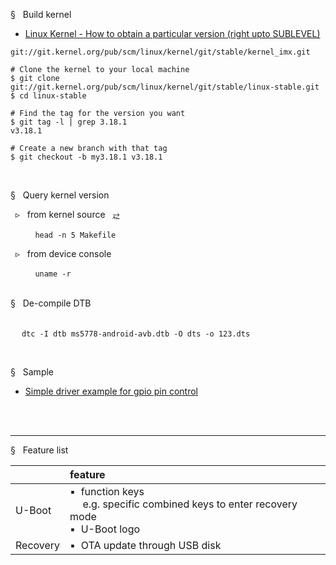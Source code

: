 § &nbsp; Build kernel

- [Linux Kernel - How to obtain a particular version (right upto SUBLEVEL)](https://stackoverflow.com/questions/28136815/linux-kernel-how-to-obtain-a-particular-version-right-upto-sublevel)


```
git://git.kernel.org/pub/scm/linux/kernel/git/stable/kernel_imx.git
```

```
# Clone the kernel to your local machine
$ git clone git://git.kernel.org/pub/scm/linux/kernel/git/stable/linux-stable.git
$ cd linux-stable

# Find the tag for the version you want
$ git tag -l | grep 3.18.1
v3.18.1

# Create a new branch with that tag
$ git checkout -b my3.18.1 v3.18.1
```

</br>

§ &nbsp; Query kernel version

 &nbsp; ▹  &nbsp;  from kernel source &nbsp; [⥂](https://www.cnblogs.com/super119/archive/2010/12/11/1902942.html)

 &nbsp;  &nbsp;  &nbsp; &nbsp; &nbsp; `head -n 5 Makefile`


 &nbsp; ▹  &nbsp;  from device console

 &nbsp;  &nbsp;  &nbsp; &nbsp; &nbsp; `uname -r`



</br>
§ &nbsp; De-compile DTB </br></br>

&emsp; ``dtc -I dtb ms5778-android-avb.dtb -O dts -o 123.dts``


</br>

§ &nbsp; Sample

- [Simple driver example for gpio pin control](./0001-example-simply-driver-of-gpio-pin-control.patch)



</br>
</br>

-------




§ &nbsp; Feature list

|       | feature |
| :-----| :---- |
| U-Boot | ▪&nbsp; function keys </br> &emsp; e.g. specific combined keys to enter recovery mode </br> ▪&nbsp; U-Boot logo|
| Recovery | ▪&nbsp; OTA update through USB disk |

